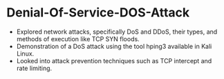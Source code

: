 # Denial-Of-Service-DOS-Attack

- Explored network attacks, specifically DoS and DDoS, their types, and methods of execution like TCP SYN floods.
- Demonstration of a DoS attack using the tool hping3 available in Kali Linux.
- Looked into attack prevention techniques such as TCP intercept and rate limiting.
